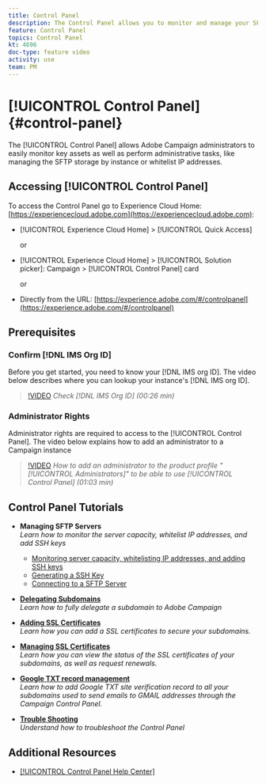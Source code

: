 ```yaml
---
title: Control Panel
description: The Control Panel allows you to monitor and manage your SFTP storage by instance and whitelist IP addresses.
feature: Control Panel
topics: Control Panel
kt: 4696
doc-type: feature video
activity: use
team: PM
---
```


# [!UICONTROL Control Panel] {#control-panel}

The [!UICONTROL Control Panel] allows Adobe Campaign administrators to easily monitor key assets as well as perform administrative tasks, like managing the SFTP storage by instance or whitelist IP addresses.

## Accessing [!UICONTROL Control Panel]

To access the Control Panel go to Experience Cloud Home: [https://experiencecloud.adobe.com](https://experiencecloud.adobe.com):

* [!UICONTROL Experience Cloud Home] > [!UICONTROL Quick Access]
  
  or
* [!UICONTROL Experience Cloud Home]  > [!UICONTROL Solution picker]: Campaign > [!UICONTROL Control Panel] card
  
  or

* Directly from the URL: [https://experience.adobe.com/#/controlpanel](https://experience.adobe.com/#/controlpanel)

## Prerequisites

### Confirm [!DNL IMS Org ID]

Before you get started, you need to know your [!DNL IMS org ID]. The video below describes where you can lookup your instance's [!DNL IMS org ID].

>[!VIDEO](https://video.tv.adobe.com/v/27183?quality=12)
*Check [!DNL IMS Org ID] (00:26 min)*

### Administrator Rights

Administrator rights are required to access to the [!UICONTROL Control Panel].
The video below explains how to add an administrator to a Campaign instance

>[!VIDEO](https://video.tv.adobe.com/v/27147?quality=12)
*How to add an administrator to the product profile "[!UICONTROL Administrators]" to be able to use [!UICONTROL Control Panel] (01:03 min)*

## Control Panel Tutorials

* **Managing SFTP Servers**
  <br>
    *Learn how to monitor the server capacity, whitelist IP addresses, and add SSH keys*

  * [Monitoring server capacity, whitelisting IP addresses, and adding SSH keys](/help/administrating/control-panel/monitoring-server-capacity-whitelisting-adding-ssh-key.md)
  * [Generating a SSH Key](/help/administrating/control-panel/generate-ssh-key.md)
  * [Connecting to a SFTP Server](/help/administrating/control-panel/connect-to-sftp-server.md)
* **[Delegating Subdomains](/help/administrating/control-panel/subdomain-delegation.md)**
    <br>
    *Learn how to fully delegate a subdomain to Adobe Campaign* 
* **[Adding SSL Certificates](/help/administrating/control-panel/adding-ssl-certificates.md)**
    <br>
    *Learn how you can add a SSL certificates to secure your subdomains.*
* **[Managing SSL Certificates](/help/administrating/control-panel/managing-ssl-certificates.md)**
    <br>
     *Learn how you can view the status of the SSL certificates of your subdomains, as well as request renewals.*
* **[Google TXT record management](/help/administrating/control-panel/google-txt-record-management.md)**
    <br>
    *Learn how to add Google TXT site verification record to all your subdomains used to send emails to GMAIL addresses through the Campaign Control Panel.*

* **[Trouble Shooting](/help/administrating/control-panel/trouble-shooting.md)**
    <br>
    *Understand how to troubleshoot the Control Panel*

## Additional Resources

* [[!UICONTROL Control Panel Help Center]](https://docs.adobe.com/content/help/en/control-panel/using/control-panel-home.html)
  